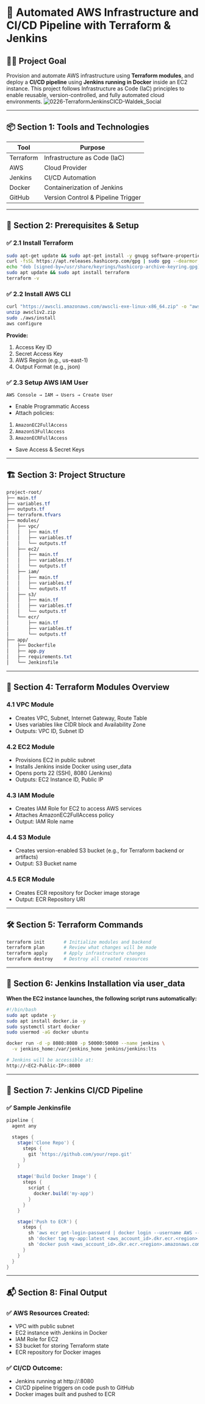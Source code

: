 # 🚀 Automated AWS Infrastructure and CI/CD Pipeline with Terraform & Jenkins

## 👨‍💻 Project Goal

Provision and automate AWS infrastructure using **Terraform modules**, and deploy a **CI/CD pipeline** using **Jenkins running in Docker** inside an EC2 instance. 
This project follows Infrastructure as Code (IaC) principles to enable reusable, version-controlled, and fully automated cloud environments.
![0226-TerraformJenkinsCICD-Waldek_Social](https://github.com/user-attachments/assets/7d11c2c4-3fd5-4358-969e-f69a92bce3d9)


---

## 📦 Section 1: Tools and Technologies

| Tool        | Purpose                              |
|-------------|--------------------------------------|
| Terraform   | Infrastructure as Code (IaC)         |
| AWS         | Cloud Provider                       |
| Jenkins     | CI/CD Automation                     |
| Docker      | Containerization of Jenkins          |
| GitHub      | Version Control & Pipeline Trigger   |

---

## 🧱 Section 2: Prerequisites & Setup

### ✅ 2.1 Install Terraform
```bash
sudo apt-get update && sudo apt-get install -y gnupg software-properties-common curl
curl -fsSL https://apt.releases.hashicorp.com/gpg | sudo gpg --dearmor -o /usr/share/keyrings/hashicorp-archive-keyring.gpg
echo "deb [signed-by=/usr/share/keyrings/hashicorp-archive-keyring.gpg] https://apt.releases.hashicorp.com $(lsb_release -cs) main" | sudo tee /etc/apt/sources.list.d/hashicorp.list
sudo apt update && sudo apt install terraform
terraform -v
```

### ✅ 2.2 Install AWS CLI
```bash
curl "https://awscli.amazonaws.com/awscli-exe-linux-x86_64.zip" -o "awscliv2.zip"
unzip awscliv2.zip
sudo ./aws/install
aws configure
```

**Provide:**
1. Access Key ID
2. Secret Access Key
3. AWS Region (e.g., us-east-1)
4. Output Format (e.g., json)

### ✅ 2.3 Setup AWS IAM User

`AWS Console → IAM → Users → Create User`
- Enable Programmatic Access
- Attach policies:

1. `AmazonEC2FullAccess`
2. `AmazonS3FullAccess`
3. `AmazonECRFullAccess`
   
- Save Access & Secret Keys

---
## 🏗️ Section 3: Project Structure
```css
project-root/
├── main.tf
├── variables.tf
├── outputs.tf
├── terraform.tfvars
├── modules/
│   ├── vpc/
│   │   ├── main.tf
│   │   ├── variables.tf
│   │   └── outputs.tf
│   ├── ec2/
│   │   ├── main.tf
│   │   ├── variables.tf
│   │   └── outputs.tf
│   ├── iam/
│   │   ├── main.tf
│   │   ├── variables.tf
│   │   └── outputs.tf
│   ├── s3/
│   │   ├── main.tf
│   │   ├── variables.tf
│   │   └── outputs.tf
│   └── ecr/
│       ├── main.tf
│       ├── variables.tf
│       └── outputs.tf
├── app/
│   ├── Dockerfile
│   ├── app.py
│   ├── requirements.txt
│   └── Jenkinsfile

```

---
## 🔧 Section 4: Terraform Modules Overview

 ### 4.1 VPC Module
- Creates VPC, Subnet, Internet Gateway, Route Table
- Uses variables like CIDR block and Availability Zone
- Outputs: VPC ID, Subnet ID

### 4.2 EC2 Module
- Provisions EC2 in public subnet
- Installs Jenkins inside Docker using user_data
- Opens ports 22 (SSH), 8080 (Jenkins)
- Outputs: EC2 Instance ID, Public IP

### 4.3 IAM Module
- Creates IAM Role for EC2 to access AWS services
- Attaches AmazonEC2FullAccess policy
- Output: IAM Role name

### 4.4 S3 Module
- Creates version-enabled S3 bucket (e.g., for Terraform backend or artifacts)
- Output: S3 Bucket name

### 4.5 ECR Module
- Creates ECR repository for Docker image storage
- Output: ECR Repository URI

---
## 🛠️ Section 5: Terraform Commands
```bash
terraform init       # Initialize modules and backend
terraform plan       # Review what changes will be made
terraform apply      # Apply infrastructure changes
terraform destroy    # Destroy all created resources
```

---
## 🚀 Section 6: Jenkins Installation via user_data

**When the EC2 instance launches, the following script runs automatically:**
```bash
#!/bin/bash
sudo apt update -y
sudo apt install docker.io -y
sudo systemctl start docker
sudo usermod -aG docker ubuntu

docker run -d -p 8080:8080 -p 50000:50000 --name jenkins \
  -v jenkins_home:/var/jenkins_home jenkins/jenkins:lts

# Jenkins will be accessible at:
http://<EC2-Public-IP>:8080
```

---
## 🔄 Section 7: Jenkins CI/CD Pipeline

### ✅ Sample Jenkinsfile
```groovy
pipeline {
  agent any

  stages {
    stage('Clone Repo') {
      steps {
        git 'https://github.com/your/repo.git'
      }
    }

    stage('Build Docker Image') {
      steps {
        script {
          docker.build('my-app')
        }
      }
    }

    stage('Push to ECR') {
      steps {
        sh 'aws ecr get-login-password | docker login --username AWS --password-stdin <aws_account_id>.dkr.ecr.<region>.amazonaws.com'
        sh 'docker tag my-app:latest <aws_account_id>.dkr.ecr.<region>.amazonaws.com/my-app'
        sh 'docker push <aws_account_id>.dkr.ecr.<region>.amazonaws.com/my-app'
      }
    }
  }
}
```

---

## 📬 Section 8: Final Output
### ✅ AWS Resources Created:

- VPC with public subnet
- EC2 instance with Jenkins in Docker
- IAM Role for EC2
- S3 bucket for storing Terraform state
- ECR repository for Docker images

### ✅ CI/CD Outcome:

- Jenkins running at http://<EC2-Public-IP>:8080
- CI/CD pipeline triggers on code push to GitHub
- Docker images built and pushed to ECR
